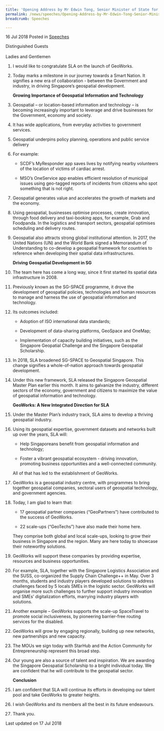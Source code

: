 ```yaml
---
title: 'Opening Address by Mr Edwin Tong, Senior Minister of State for Law & Health, at the Launch of GeoWorks'
permalink: /news/speeches/Opening-Address-by-Mr-Edwin-Tong-Senior-Minister-of-State-for-Law-Health-Launch-of-GeoWorks
breadcrumb: Speeches

---
```




16 Jul 2018 Posted in [Speeches](/news/speeches)

Distinguished Guests  
<br>
Ladies and Gentlemen  


 1. I would like to congratulate SLA on the launch of GeoWorks.
 
 2. Today marks a milestone in our journey towards a Smart Nation. It signifies a new era of collaboration - between the Government and industry, in driving Singapore’s geospatial development.
    
    **Growing Importance of Geospatial Information and Technology**

 3. Geospatial – or location-based information and technology – is becoming increasingly important to leverage and drive businesses for the Government, economy and society.

 4. It has wide applications, from everyday activities to government services.

 5. Geospatial underpins policy planning, operations and public service delivery
 
 6. For example: 
    * SCDF’s MyResponder app saves lives by notifying nearby volunteers of the location of victims of cardiac arrest.
    
    * MSO’s OneService app enables efficient resolution of municipal issues using geo-tagged reports of incidents from citizens who spot something that is not right.


 7. Geospatial generates value and accelerates the growth of markets and the economy.


 8. Using geospatial, businesses optimise processes, create innovation, through food delivery and taxi-booking apps, for example, Grab and Foodpanda.  In the logistics and transport sectors, geospatial optimises scheduling and delivery routes.

 

 9. Geospatial also attracts strong global institutional attention. In 2017, the United Nations (UN) and the World Bank signed a Memorandum of Understanding to co-develop a geospatial framework for countries to reference when developing their spatial data infrastructures.
    
    **Driving Geospatial Development in SG**

10. The team here has come a long way, since it first started its spatial data infrastructure in 2008.

11. Previously known as the SG-SPACE programme, it drove the development of geospatial policies, technologies and human resources to manage and harness the use of geospatial information and technology.

12. Its outcomes included:
    * Adoption of ISO international data standards;
   
    * Development of data-sharing platforms, GeoSpace and OneMap;
    
    * Implementation of capacity building initiatives, such as the Singapore Geopatial Challenge and the Singapore Geospatial Scholarship.

13. In 2018, SLA broadened SG-SPACE to Geospatial Singapore. This change signifies a whole-of-nation approach towards geospatial development.

14. Under this new framework, SLA released the Singapore Geospatial Master Plan earlier this month. It aims to galvanize the industry, different sectors of the economy, government and citizens to maximize the value of geospatial information and technology.

    **GeoWorks: A New Integrated Direction for SLA**


15. Under the Master Plan’s industry track, SLA aims to develop a thriving geospatial industry. 

16. Using its geospatial expertise, government datasets and networks built up over the years, SLA will:
    
    * Help Singaporeans benefit from geospatial information and technology;
    
    * Foster a vibrant geospatial ecosystem -  driving innovation, promoting business opportunities and a well-connected community.
    
    All of that has led to the establishment of GeoWorks.



17. GeoWorks is a geospatial industry centre, with programmes to bring together geospatial companies, sectoral users of geospatial technology, and government agencies.


18. Today, I am glad to learn that:
    * 17 geospatial partner companies (“GeoPartners”) have contributed to the success of GeoWorks.
    
    * 22 scale-ups (“GeoTechs”) have also made their home here.
    
    They comprise both global and local scale-ups, looking to grow their business in Singapore and the region. Many are here today to showcase their noteworthy solutions.


19. GeoWorks will support these companies by providing expertise, resources and business opportunities.

 

20. For example, SLA, together with the Singapore Logistics Association and the SUSS, co-organized the Supply Chain Challenge++ in May. Over 3 months, students and industry players developed solutions to address challenges faced by 5 locals SMEs in the logistic sector. GeoWorks will organise more such challenges to further support industry innovation and SMEs’ digitalization efforts, marrying industry players with solutions.

 

21. Another example – GeoWorks supports the scale-up SpaceTravel to promote social inclusiveness, by pioneering barrier-free routing services for the disabled. 

 

22. GeoWorks will grow by engaging regionally, building up new networks, new partnerships and new capacity.

 

23. The MOUs we sign today with StarHub and the Action Community for Entrepreneurship represent this broad step.

 

24. Our young are also a source of talent and inspiration. We are awarding the Singapore Geospatial Scholarship to a bright individual today. We are confident that he will contribute to the geospatial sector.

    **Conclusion**


25. I am confident that SLA will continue its efforts in developing our talent pool and take GeoWorks to greater heights.

 

26. I wish GeoWorks and its members all the best in its future endeavours.

 

27. Thank you.


<p class="right-side-updated">Last updated on 17 Jul 2018</p>

